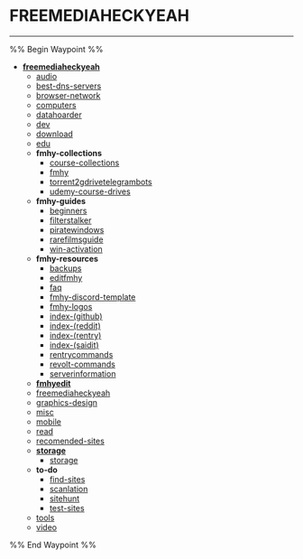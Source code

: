 # FREEMEDIAHECKYEAH

---

%% Begin Waypoint %%

- **[freemediaheckyeah](../../../..//home-mthrfckr/bookmrks-mthrfckr/freemediaheckyeah/freemediaheckyeah.md)**
  - [audio](home-mthrfckr/bookmrks-mthrfckr/freemediaheckyeah/audio.md)
  - [best-dns-servers](best-dns-servers.md)
  - [browser-network](browser-network.md)
  - [computers](computers.md)
  - [datahoarder](datahoarder.md)
  - [dev](dev.md)
  - [download](download.md)
  - [edu](edu.md)
  - **fmhy-collections**
    - [course-collections](fmhy-collections/course-collections.md)
    - [fmhy](fmhy-collections/fmhy.md)
    - [torrent2gdrivetelegrambots](fmhy-collections/torrent2gdrivetelegrambots.md)
    - [udemy-course-drives](fmhy-collections/udemy-course-drives.md)
  - **fmhy-guides**
    - [beginners](fmhy-guides/beginners.md)
    - [filterstalker](fmhy-guides/filterstalker.md)
    - [piratewindows](fmhy-guides/piratewindows.md)
    - [rarefilmsguide](fmhy-guides/rarefilmsguide.md)
    - [win-activation](fmhy-guides/win-activation.md)
  - **fmhy-resources**
    - [backups](fmhy-resources/backups.md)
    - [editfmhy](fmhy-resources/editfmhy.md)
    - [faq](fmhy-resources/faq.md)
    - [fmhy-discord-template](fmhy-resources/fmhy-discord-template.md)
    - [fmhy-logos](fmhy-resources/fmhy-logos.md)
    - [index-(github)](fmhy-resources/index-(github).md)
    - [index-(reddit)](fmhy-resources/index-(reddit).md)
    - [index-(rentry)](fmhy-resources/index-(rentry).md)
    - [index-(saidit)](fmhy-resources/index-(saidit).md)
    - [rentrycommands](fmhy-resources/rentrycommands.md)
    - [revolt-commands](fmhy-resources/revolt-commands.md)
    - [serverinformation](fmhy-resources/serverinformation.md)
  - **[fmhyedit](fmhyedit/fmhyedit.md)**
  - [freemediaheckyeah](../../../..//home-mthrfckr/bookmrks-mthrfckr/freemediaheckyeah/freemediaheckyeah.md)
  - [graphics-design](graphics-design.md)
  - [misc](misc.md)
  - [mobile](home-mthrfckr/bookmrks-mthrfckr/freemediaheckyeah/mobile.md)
  - [read](read.md)
  - [recomended-sites](recomended-sites.md)
  - **[storage](storage/storage.md)**
    - [storage](storage/storage.md)
  - **to-do**
    - [find-sites](to-do/find-sites.md)
    - [scanlation](to-do/scanlation.md)
    - [sitehunt](to-do/sitehunt.md)
    - [test-sites](to-do/test-sites.md)
  - [tools](tools.md)
  - [video](video.md)

%% End Waypoint %%
